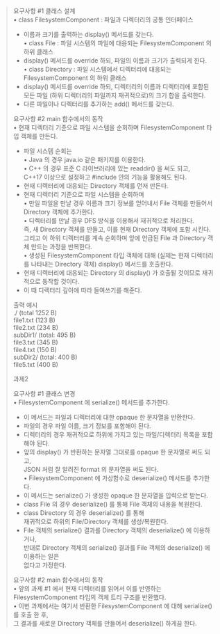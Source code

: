 > 요구사항 #1 클래스 설계  
> • class FilesystemComponent : 파일과 디렉터리의 공통 인터페이스  
>   - 이름과 크기를 출력하는 display() 메서드를 갖는다.  
> • class File : 파일 시스템의 파일에 대응되는 FilesystemComponent 의 하위 클래스  
>   - display() 메서드를 override 하되, 파일의 이름과 크기가 출력되게 한다.  
> • class Directory : 파일 시스템에서 디렉터리에 대응되는 FilesystemComponent 의 하위 클래스  
>   - display() 메서드를 override 하되, 디렉터리의 이름과 디렉터리에 포함된 모든 파일 (하위 디렉터리의 파일까지 재귀적으로)의 크기 합을 출력한다.  
>   - 다른 파일이나 디렉터리를 추가하는 add() 메서드를 갖는다.  
>  
> 요구사항 #2 main 함수에서의 동작  
> • 현재 디렉터리 기준으로 파일 시스템을 순회하며 FilesystemComponent 타입 객체를 만든다.  
>   - 파일 시스템 순회는  
>     • Java 의 경우 java.io 같은 패키지를 이용한다.  
>     • C++ 의 경우 표준 C 라이브러리에 있는 readdir() 을 써도 되고,  
>       C++17 이상으로 설정하고 #include <filesystem> 안의 기능을 활용해도 된다.  
>   - 현재 디렉터리에 대응되는 Directory 객체를 먼저 만든다.  
>   - 현재 디렉터리 기준으로 파일 시스템을 순회하며  
>     • 만일 파일을 만날 경우 이름과 크기 정보를 얻어내서 File 객체를 만들어서 Directory 객체에 추가한다.  
>     • 디렉터리를 만날 경우 DFS 방식을 이용해서 재귀적으로 처리한다.  
>       즉, 새 Directory 객체를 만들고, 이를 현재 Directory 객체에 포함 시킨다.  
>       그리고 이 하위 디렉터리를 계속 순회하며 앞에 언급된 File 과 Directory 객체 만드는 과정을 반복한다.  
> • 생성된 FilesystemComponent 타입 객체에 대해 (실제는 현재 디렉터리를 나타내는 Directory 객체) display() 메서드를 호출한다.  
>   - 현재 디렉터리에 대응되는 Directory 의 display() 가 호출될 것이므로 재귀적으로 동작할 것이다.  
>   - 이 때 디렉터리 깊이에 따라 들여쓰기를 해준다.  
>  
> 출력 예시  
> ./ (total 1252 B)  
>  file1.txt (123 B)  
>  file2.txt (234 B)  
>  subDir1/ (total: 495 B)  
>   file3.txt (345 B)  
>   file4.txt (150 B)  
>  subDir2/ (total: 400 B)  
>   file5.txt (400 B)  
>  
> 과제2  
>  
> 요구사항 #1 클래스 변경  
> • FilesystemComponent 에 serialize() 메서드를 추가한다.  
>   - 이 메서드는 파일과 디렉터리에 대한 opaque 한 문자열을 반환한다.  
>   - 파일의 경우 파일 이름, 크기 정보를 포함해야 된다.  
>   - 디렉터리의 경우 재귀적으로 하위에 가지고 있는 파일/디렉터리 목록을 포함해야 된다.  
>   - 앞의 display() 가 반환하는 문자열 그대로를 opaque 한 문자열로 써도 되고,  
>     JSON 처럼 잘 알려진 format 의 문자열을 써도 된다.  
> • FilesystemComponent 에 가상함수로 deserialize() 메서드를 추가한다.  
>   - 이 메서드는 serialize() 가 생성한 opaque 한 문자열을 입력으로 받는다.  
>   - class File 의 경우 deserialize() 를 통해 File 객체의 내용을 복원한다.  
>   - class Directory 의 경우 deserialize() 를 통해  
>     재귀적으로 하위의 File/Directory 객체를 생성/복원한다.  
>   - File 객체의 serialize() 결과를 Directory 객체의 deserialize() 에 이용하거나,  
>     반대로 Directory 객체의 serialize() 결과를 File 객체의 deserialize() 에 이용하는 일은  
>     없다고 가정한다.  
>  
> 요구사항 #2 main 함수에서의 동작  
> • 앞의 과제 #1 에서 현재 디렉터리를 읽어서 이를 반영하는  
>   FilesystemComponent 타입의 객체 트리 구조를 반환했다.  
> • 이번 과제에서는 여기서 반환한 FilesystemComponent 에 대해 serialize() 를 호출 한 후,  
>   그 결과를 새로운 Directory 객체를 만들어서 deserialize() 하게끔 한다.  
